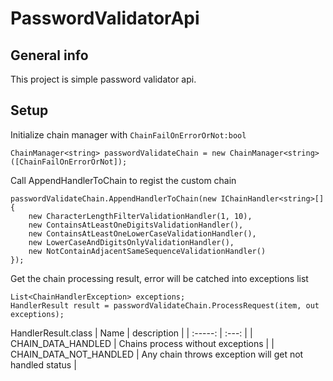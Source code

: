 # PasswordValidatorApi

## General info
This project is simple password validator api.

## Setup
Initialize chain manager with `ChainFailOnErrorOrNot:bool`
```
ChainManager<string> passwordValidateChain = new ChainManager<string>([ChainFailOnErrorOrNot]);
```

Call AppendHandlerToChain to regist the custom chain 
```
passwordValidateChain.AppendHandlerToChain(new IChainHandler<string>[]
{
    new CharacterLengthFilterValidationHandler(1, 10),
    new ContainsAtLeastOneDigitsValidationHandler(),
    new ContainsAtLeastOneLowerCaseValidationHandler(),
    new LowerCaseAndDigitsOnlyValidationHandler(),
    new NotContainAdjacentSameSequenceValidationHandler()
});
```

Get the chain processing result, error will be catched into exceptions list
```
List<ChainHandlerException> exceptions;
HandlerResult result = passwordValidateChain.ProcessRequest(item, out exceptions);
```

HandlerResult.class
| Name                   | description                                            |
| :-----:                | :---:                                                  | 
| CHAIN_DATA_HANDLED     | Chains process without exceptions                      | 
| CHAIN_DATA_NOT_HANDLED | Any chain throws exception will get not handled status |
